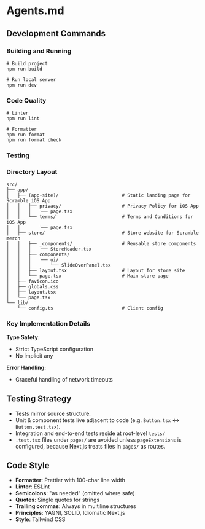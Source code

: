 # Agents.md

## Development Commands

### Building and Running

```
# Build project
npm run build

# Run local server
npm run dev
```

### Code Quality

```
# Linter
npm run lint

# Formatter
npm run format
npm run format check
```

### Testing

### Directory Layout

```
src/
├── app/
│   ├── (app-site)/                       # Static landing page for Scramble iOS App
│   │   ├── privacy/                      # Privacy Policy for iOS App
│   │   │   └── page.tsx
│   │   └── terms/                        # Terms and Conditions for iOS App
│   │       └── page.tsx
│   ├── store/                            # Store website for Scramble merch
│   │   ├── _components/                  # Reusable store components
│   │   │   └── StoreHeader.tsx
│   │   ├── components/
│   │   │   └── ui/
│   │   │       └── SlideOverPanel.tsx
│   │   ├── layout.tsx                    # Layout for store site
│   │   └── page.tsx                      # Main store page
│   ├── favicon.ico
│   ├── globals.css
│   ├── layout.tsx
│   └── page.tsx
└── lib/
    └── config.ts                         # Client config

```

### Key Implementation Details

**Type Safety:**

- Strict TypeScript configuration
- No implicit any

**Error Handling:**

- Graceful handling of network timeouts

## Testing Strategy

- Tests mirror source structure.
- Unit & component tests live adjacent to code (e.g. `Button.tsx` ↔ `Button.test.tsx`).
- Integration and end-to-end tests reside at root-level `tests/`
- `.test.tsx` files under `pages/` are avoided unless `pageExtensions` is configured, because Next.js treats files in `pages/` as routes.

## Code Style

- **Formatter**: Prettier with 100-char line width
- **Linter**: ESLint
- **Semicolons**: "as needed" (omitted where safe)
- **Quotes**: Single quotes for strings
- **Trailing commas**: Always in multiline structures
- **Principles**: YAGNI, SOLID, Idiomatic Next.js
- **Style**: Tailwind CSS
